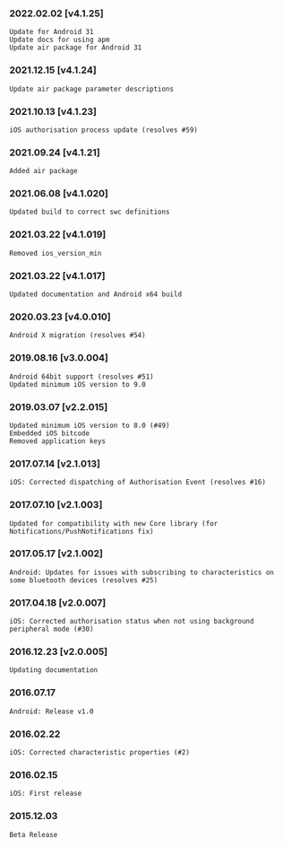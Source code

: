 ### 2022.02.02 [v4.1.25]

```
Update for Android 31
Update docs for using apm
Update air package for Android 31
```

### 2021.12.15 [v4.1.24]

```
Update air package parameter descriptions
```

### 2021.10.13 [v4.1.23]

```
iOS authorisation process update (resolves #59)
```

### 2021.09.24 [v4.1.21]

```
Added air package
```



### 2021.06.08 [v4.1.020]

```
Updated build to correct swc definitions
```


### 2021.03.22 [v4.1.019]

```
Removed ios_version_min
```


### 2021.03.22 [v4.1.017]

```
Updated documentation and Android x64 build
```


### 2020.03.23 [v4.0.010]

```
Android X migration (resolves #54)
```


### 2019.08.16 [v3.0.004]

```
Android 64bit support (resolves #51)
Updated minimum iOS version to 9.0 
```


### 2019.03.07 [v2.2.015]

```
Updated minimum iOS version to 8.0 (#49)
Embedded iOS bitcode
Removed application keys 
```


### 2017.07.14 [v2.1.013]

```
iOS: Corrected dispatching of Authorisation Event (resolves #16)
```


### 2017.07.10 [v2.1.003]

```
Updated for compatibility with new Core library (for Notifications/PushNotifications fix)
```


### 2017.05.17 [v2.1.002]

```
Android: Updates for issues with subscribing to characteristics on some bluetooth devices (resolves #25)
```


### 2017.04.18 [v2.0.007]

```
iOS: Corrected authorisation status when not using background peripheral mode (#30)
```


### 2016.12.23 [v2.0.005]

```
Updating documentation
```


###  2016.07.17

```
Android: Release v1.0
```


### 2016.02.22

```
iOS: Corrected characteristic properties (#2)
```


### 2016.02.15

```
iOS: First release
```


### 2015.12.03

```
Beta Release
```
